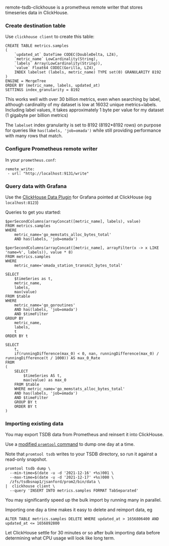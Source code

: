 remote-tsdb-clickhouse is a prometheus remote writer that stores timeseries data in ClickHouse.

### Create destination table

Use `clickhouse client` to create this table:

```
CREATE TABLE metrics.samples
(
    `updated_at` DateTime CODEC(DoubleDelta, LZ4),
    `metric_name` LowCardinality(String),
    `labels` Array(LowCardinality(String)),
    `value` Float64 CODEC(Gorilla, LZ4),
    INDEX labelset (labels, metric_name) TYPE set(0) GRANULARITY 8192
)
ENGINE = MergeTree
ORDER BY (metric_name, labels, updated_at)
SETTINGS index_granularity = 8192
```

This works well with over 30 billion metrics, even when searching by label,
although cardinality of my dataset is low at 16032 unique metrics+labels.
Including label values, it takes approximately 1 byte per value for my dataset (1 gigabyte per billion metrics)

The `labelset` index granularity is set to 8192 (8192*8192 rows) on purpose for
queries like `has(labels, 'job=omada')` while still providing performance with
many rows that match.

### Configure Prometheus remote writer

In your `prometheus.conf`:

```
remote_write:
 - url: "http://localhost:9131/write"
```

### Query data with Grafana

Use the [ClickHouse Data Plugin](https://grafana.com/grafana/plugins/grafana-clickhouse-datasource/) for Grafana pointed at ClickHouse (eg `localhost:8123`)

Queries to get you started:

```
$perSecondColumns(arrayConcat([metric_name], labels), value)
FROM metrics.samples
WHERE
    metric_name='go_memstats_alloc_bytes_total'
    AND has(labels, 'job=omada')
```

```
$perSecondColumns(arrayConcat([metric_name], arrayFilter(x -> x LIKE 'name=%', labels)), value * 8)
FROM metrics.samples
WHERE
    metric_name='omada_station_transmit_bytes_total'
```

```
SELECT
    $timeSeries as t,
    metric_name,
    labels,
    max(value)
FROM $table
WHERE
    metric_name='go_goroutines'
    AND has(labels, 'job=omada')
    AND $timeFilter
GROUP BY
    metric_name,
    labels,
    t
ORDER BY t
```

```
SELECT
    t,
    if(runningDifference(max_0) < 0, nan, runningDifference(max_0) / runningDifference(t / 1000)) AS max_0_Rate
FROM
(
    SELECT
        $timeSeries AS t,
        max(value) as max_0
    FROM $table
    WHERE metric_name='go_memstats_alloc_bytes_total'
    AND has(labels, 'job=omada')
    AND $timeFilter
    GROUP BY t
    ORDER BY t
)
```

### Importing existing data

You may export TSDB data from Prometheus and reinsert it into ClickHouse.

Use a [modified `promtool` command](https://github.com/prometheus/prometheus/compare/main...jamessanford:prometheus:jamessanford/promtool-clickhouse) to dump one day at a time.

Note that `promtool tsdb` writes to your TSDB directory, so run it
against a read-only snapshot.


```
promtool tsdb dump \
  --min-time=$(date -u -d '2021-12-16' +%s)001 \
  --max-time=$(date -u -d '2021-12-17' +%s)000 \
  /zfs/tsdbsnap1/jsanford/prom2/bin/data \
|  clickhouse client \
  --query 'INSERT INTO metrics.samples FORMAT TabSeparated'
```

You may significantly speed up the bulk import by running many in parallel.

Importing one day a time makes it easy to delete and reimport data, eg

```
ALTER TABLE metrics.samples DELETE WHERE updated_at > 1656806400 AND updated_at <= 1656892800
```

Let ClickHouse settle for 30 minutes or so after bulk importing data
before determining what CPU usage will look like long term.

